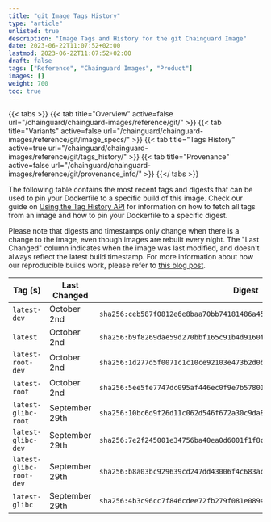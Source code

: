 ```yaml
---
title: "git Image Tags History"
type: "article"
unlisted: true
description: "Image Tags and History for the git Chainguard Image"
date: 2023-06-22T11:07:52+02:00
lastmod: 2023-06-22T11:07:52+02:00
draft: false
tags: ["Reference", "Chainguard Images", "Product"]
images: []
weight: 700
toc: true
---
```


{{< tabs >}}
{{< tab title="Overview" active=false url="/chainguard/chainguard-images/reference/git/" >}}
{{< tab title="Variants" active=false url="/chainguard/chainguard-images/reference/git/image_specs/" >}}
{{< tab title="Tags History" active=true url="/chainguard/chainguard-images/reference/git/tags_history/" >}}
{{< tab title="Provenance" active=false url="/chainguard/chainguard-images/reference/git/provenance_info/" >}}
{{</ tabs >}}

The following table contains the most recent tags and digests that can be used to pin your Dockerfile to a specific build of this image. Check our guide on [Using the Tag History API](/chainguard/chainguard-images/using-the-tag-history-api/) for information on how to fetch all tags from an image and how to pin your Dockerfile to a specific digest.

Please note that digests and timestamps only change when there is a change to the image, even though images are rebuilt every night. The "Last Changed" column indicates when the image was last modified, and doesn't always reflect the latest build timestamp. For more information about how our reproducible builds work, please refer to [this blog post](https://www.chainguard.dev/unchained/reproducing-chainguards-reproducible-image-builds).

| Tag (s)                  | Last Changed   | Digest                                                                    |
|--------------------------|----------------|---------------------------------------------------------------------------|
|  `latest-dev`            | October 2nd    | `sha256:ceb587f0812e6e8baa70bb74181486a4556fa6d7e6de3bbf2467b814bfbd91fe` |
|  `latest`                | October 2nd    | `sha256:b9f8269dae59d270bbf165c91b4d9160fc4fbd116835eac833a8d9b35d6c3ed6` |
|  `latest-root-dev`       | October 2nd    | `sha256:1d277d5f0071c1c10ce92103e473b2d0b9da45567e6898098c6fe4d749b1e952` |
|  `latest-root`           | October 2nd    | `sha256:5ee5fe7747dc095af446ec0f9e7b5780183ffe0c928ca6bab92ce6bc14cbed7c` |
|  `latest-glibc-root`     | September 29th | `sha256:10bc6d9f26d11c062d546f672a30c9da8a7124f3c98e75979473e2842d0c3631` |
|  `latest-glibc-dev`      | September 29th | `sha256:7e2f245001e34756ba40ea0d6001f1f8c0eb157623e9227e70ae0c3ec7d1d48e` |
|  `latest-glibc-root-dev` | September 29th | `sha256:b8a03bc929639cd247dd43006f4c683ace787e4bdcd4b4d09c18be9ca2c1249b` |
|  `latest-glibc`          | September 29th | `sha256:4b3c96cc7f846cdee72fb279f081e089431eba52cfc0bd4612b15389001ab7eb` |

